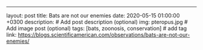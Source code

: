 ---
layout: post
title: Bats are not our enemies
date: 2020-05-15 01:00:00 +0300
description:  # Add post description (optional)
img: pteropus.jpg # Add image post (optional)
tags: [bats, zoonosis, conservation] # add tag
link: https://blogs.scientificamerican.com/observations/bats-are-not-our-enemies/

